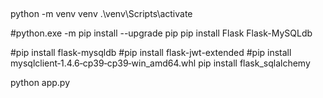 ##
python -m venv venv
.\venv\Scripts\activate

#python.exe -m pip install --upgrade pip
pip install Flask Flask-MySQLdb

#pip install flask-mysqldb
#pip install flask-jwt-extended
#pip install mysqlclient‑1.4.6‑cp39‑cp39‑win_amd64.whl
pip install flask_sqlalchemy


python app.py